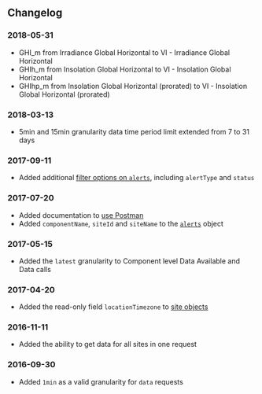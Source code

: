 ## Changelog

### 2018-05-31

- GHI_m from Irradiance Global Horizontal to VI - Irradiance Global Horizontal
- GHIh_m from Insolation Global Horizontal to VI - Insolation Global Horizontal
- GHIhp_m from Insolation Global Horizontal (prorated) to VI - Insolation Global Horizontal (prorated)

### 2018-03-13

- 5min and 15min granularity data time period limit extended from 7 to 31 days

### 2017-09-11

- Added additional [filter options on `alerts`](#filters), including `alertType` and `status`

### 2017-07-20

- Added documentation to [use Postman](#postman)
- Added `componentName`, `siteId` and `siteName` to the [`alerts`](#alerts) object

### 2017-05-15

- Added the `latest` granularity to Component level Data Available and Data calls

### 2017-04-20

- Added the read-only field `locationTimezone` to [site objects](#sites)

### 2016-11-11

- Added the ability to get data for all sites in one request

### 2016-09-30

- Added `1min` as a valid granularity for `data` requests